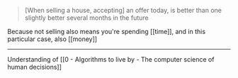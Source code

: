 > [When selling a house, accepting] an offer today, is better than one slightly better several months in the future

Because not selling also means you're spending [[time]], and in this particular case, also [[money]]

---

Understanding of [[0 - Algorithms to live by - The computer science of human decisions]]